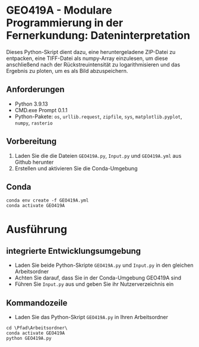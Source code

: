 # GEO419A - Modulare Programmierung in der Fernerkundung: Dateninterpretation #

Dieses Python-Skript dient dazu, eine heruntergeladene ZIP-Datei zu entpacken, eine TIFF-Datei als numpy-Array einzulesen, um diese anschließend nach der Rückstreuintensität zu logarithmisieren und das Ergebnis zu ploten, um es als Bild abzuspeichern.

## Anforderungen ##

- Python 3.9.13 
- CMD.exe Prompt 0.1.1
- Python-Pakete: `os`, `urllib.request`, `zipfile`, `sys`, `matplotlib.pyplot`, `numpy`, `rasterio`

## Vorbereitung ##

1. Laden Sie die die Dateien `GEO419A.py`, `Input.py` und `GEO419A.yml` aus Github herunter
2. Erstellen und aktivieren Sie die Conda-Umgebung

## Conda ##

```
conda env create -f GEO419A.yml
conda activate GEO419A
```

# Ausführung #

## integrierte Entwicklungsumgebung ##

- Laden Sie beide Python-Skripte `GEO419A.py` und `Input.py` in den gleichen Arbeitsordner 
- Achten Sie darauf, dass Sie in der Conda-Umgebung GEO419A sind
- Führen Sie `Input.py` aus und geben Sie ihr Nutzerverzeichnis ein


## Kommandozeile ##

- Laden Sie das Python-Skript `GEO419A.py` in Ihren Arbeitsordner
```
cd \Pfad\Arbeitsordner\
conda activate GEO419A
python GEO419A.py
```

